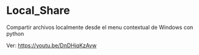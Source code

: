 # Local_Share
Compartir archivos localmente desde el menu contextual de Windows con python

Ver:
https://youtu.be/DnDHjqKzAvw
